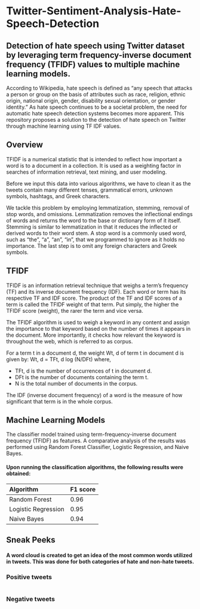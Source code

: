 # Twitter-Sentiment-Analysis-Hate-Speech-Detection
## Detection of hate speech using Twitter dataset by leveraging term frequency-inverse document frequency (TFIDF) values to multiple machine learning models.

According to Wikipedia, hate speech is defined as “any speech that attacks a person or group on the basis of attributes such as race, religion, ethnic origin, national origin, gender, disability sexual orientation, or gender identity.” As hate speech continues to be a societal problem, the need for automatic hate speech detection systems becomes more apparent. This repository proposes a solution to the detection of hate speech on Twitter through machine learning using TF IDF values.

## Overview
TFIDF is a numerical statistic that is intended to reflect how important a word is to a document in a collection. It is used as a weighting factor in searches of information retrieval, text mining, and user modeling.

Before we input this data into various algorithms, we have to clean it as the tweets contain many different tenses, grammatical errors, unknown symbols, hashtags, and Greek characters.

We tackle this problem by employing lemmatization, stemming, removal of stop words, and omissions. Lemmatization removes the inflectional endings of words and returns the word to the base or dictionary form of it itself. Stemming is similar to lemmatization in that it reduces the inflected or derived words to their word stem. A stop word is a commonly used word, such as “the”, “a”, “an”, “in”, that we programmed to ignore as it holds no importance. The last step is to omit any foreign characters and Greek symbols.

## TFIDF
TFIDF is an information retrieval technique that weighs a term’s frequency (TF) and its inverse document frequency (IDF). Each word or term has its respective TF and IDF score. The product of the TF and IDF scores of a term is called the TFIDF weight of that term. Put simply, the higher the TFIDF score (weight), the rarer the term and vice versa.

The TFIDF algorithm is used to weigh a keyword in any content and assign the importance to that keyword based on the number of times it appears in the document. More importantly, it checks how relevant the keyword is throughout the web, which is referred to as corpus.

For a term t in a document d, the weight Wt, d of term t in document d is given by:
Wt, d = TFt, d log (N/DFt) where,

* TFt, d is the number of occurrences of t in document d.<br>
* DFt is the number of documents containing the term t.<br>
* N is the total number of documents in the corpus.<br>

The IDF (inverse document frequency) of a word is the measure of how significant that term is in the whole corpus.

## Machine Learning Models
The classifier model trained using term-frequency-inverse document frequency (TFIDF) as features. A comparative analysis of the results was performed using Random Forest Classifier, Logistic Regression, and Naive Bayes.

#### Upon running the classification algorithms, the following results were obtained:
| Algorithm             | F1 score |
| :------------------   | :--------|
| Random Forest         | 0.96     |
| Logistic Regression   | 0.95     |
| Naive Bayes           | 0.94     |

## Sneak Peeks
#### A word cloud is created to get an idea of the most common words utilized in tweets. This was done for both categories of hate and non-hate tweets.

### Positive tweets
![]()

### Negative tweets
![]()



